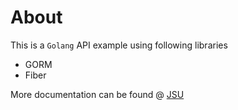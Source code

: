 # About

This is a `Golang` API example using following libraries
* GORM
* Fiber

More documentation can be found @ [JSU](http:\\javascriptsu.wordpress.com\tag\golang)

